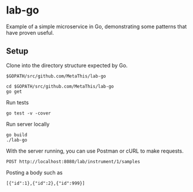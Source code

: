 # lab-go

Example of a simple microservice in Go, demonstrating some patterns that have proven useful.

## Setup

Clone into the directory structure expected by Go.

`$GOPATH/src/github.com/MetaThis/lab-go`

```
cd $GOPATH/src/github.com/MetaThis/lab-go
go get
```
Run tests
```
go test -v -cover
```
Run server locally
```
go build
./lab-go
```
With the server running, you can use Postman or cURL to make requests.
```
POST http://localhost:8080/lab/instrument/1/samples
```
Posting a body such as 
```
[{"id":1},{"id":2},{"id":999}]
``` 


